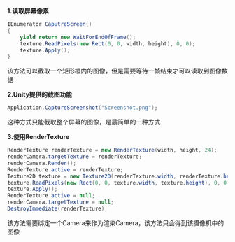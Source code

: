 **1.读取屏幕像素**

``` csharp
IEnumerator CaputreScreen()
{      
    yield return new WaitForEndOfFrame();      
    texture.ReadPixels(new Rect(0, 0, width, height), 0, 0);      
    texture.Apply();
}
```

该方法可以截取一个矩形框内的图像，但是需要等待一帧结束才可以读取到图像数据

**2.Unity提供的截图功能**

``` csharp
Application.CaptureScreenshot("Screenshot.png");
```

这种方式只能截取整个屏幕的图像，是最简单的一种方式

**3.使用RenderTexture**

``` csharp
RenderTexture renderTexture = new RenderTexture(width, height, 24);
renderCamera.targetTexture = renderTexture;
renderCamera.Render();
RenderTexture.active = renderTexture;
Texture2D texture = new Texture2D(renderTexture.width, renderTexture.height, TextureFormat.RGB24, false);
texture.ReadPixels(new Rect(0, 0, texture.width, texture.height), 0, 0);
texture.Apply();
RenderTexture.active = null;
renderCamera.targetTexture = null;
DestroyImmediate(renderTexture);
```

该方法需要绑定一个Camera来作为渲染Camera，该方法只会得到该摄像机中的图像

